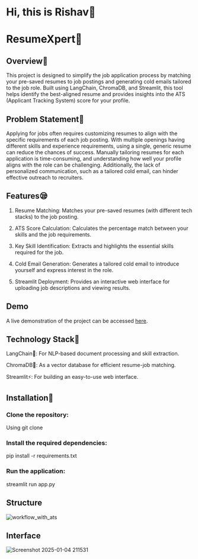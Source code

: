 # Hi, this is Rishav👋
# ResumeXpert📃
## Overview🔎

This project is designed to simplify the job application process by matching your pre-saved resumes to job postings and generating cold emails tailored to the job role. Built using LangChain, ChromaDB, and Streamlit, this tool helps identify the best-aligned resume and provides insights into the ATS (Applicant Tracking System) score for your profile.

## Problem Statement📜
Applying for jobs often requires customizing resumes to align with the specific requirements of each job posting. With multiple openings having different skills and experience requirements, using a single, generic resume can reduce the chances of success. Manually tailoring resumes for each application is time-consuming, and understanding how well your profile aligns with the role can be challenging. Additionally, the lack of personalized communication, such as a tailored cold email, can hinder effective outreach to recruiters.

## Features😪

1. Resume Matching: Matches your pre-saved resumes (with different tech stacks) to the job posting.

2. ATS Score Calculation: Calculates the percentage match between your skills and the job requirements.

3. Key Skill Identification: Extracts and highlights the essential skills required for the job.

4. Cold Email Generation: Generates a tailored cold email to introduce yourself and express interest in the role.

5. Streamlit Deployment: Provides an interactive web interface for uploading job descriptions and viewing results.

## Demo  
A live demonstration of the project can be accessed [here](https://resume-xpert.streamlit.app/).  

## Technology Stack🤖

LangChain🦜: For NLP-based document processing and skill extraction.

ChromaDB🧠: As a vector database for efficient resume-job matching.

Streamlit⚡: For building an easy-to-use web interface.

## Installation📩

### Clone the repository:
Using git clone 

### Install the required dependencies:
pip install -r requirements.txt

### Run the application:
streamlit run app.py

## Structure 


![workflow_with_ats](https://github.com/user-attachments/assets/092ba36a-fe35-45e6-970f-69556a4ca0c0)



## Interface

![Screenshot 2025-01-04 211531](https://github.com/user-attachments/assets/b14bf6a9-0f89-48ca-bb0b-1ec5bb85deef)

